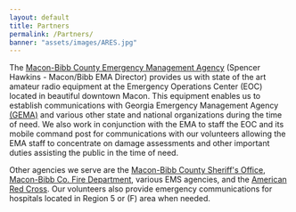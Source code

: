 ```yaml
---
layout: default
title: Partners
permalink: /Partners/
banner: "assets/images/ARES.jpg"
---
```

The [Macon-Bibb County Emergency Management Agency](http://www.maconbibb.us/emergency-management-agency/)  (Spencer Hawkins - Macon/Bibb EMA Director) provides us with state of the art amateur radio equipment at the Emergency Operations Center (EOC) located in beautiful downtown Macon.  This equipment enables us to establish communications with Georgia Emergency Management Agency [(GEMA)](http://www.gema.state.ga.us/) and various other state and national organizations during the time of need.  We also work in conjunction with the EMA to staff the EOC and its mobile command post for communications with our volunteers allowing the EMA staff to concentrate on damage assessments and other important duties assisting the public in the time of need.


Other agencies we serve are the [Macon-Bibb County Sheriff's Office](http://www.bibbsheriff.org/), [Macon-Bibb Co. Fire Department](http://www.maconbibb.us/fire-department/), various EMS agencies, and the [American Red Cross](http://www.centralga-redcross.org/).  Our volunteers also provide emergency communications for hospitals located in Region 5 or (F) area when needed.

